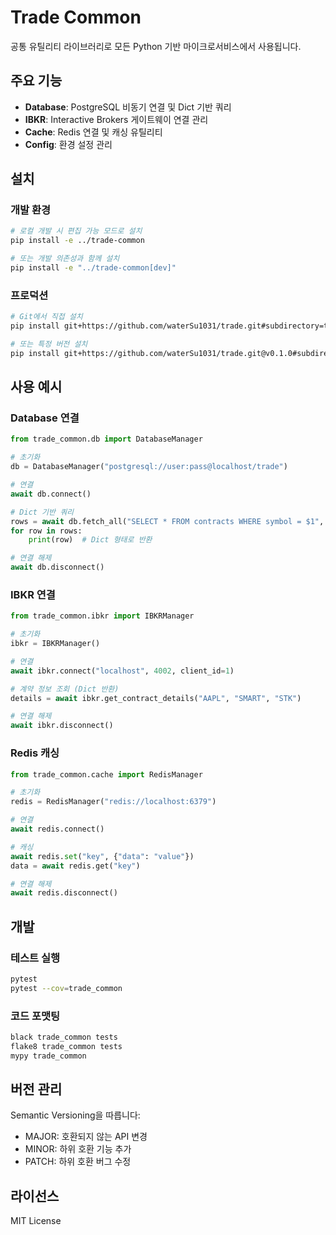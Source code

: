 # Trade Common

공통 유틸리티 라이브러리로 모든 Python 기반 마이크로서비스에서 사용됩니다.

## 주요 기능

- **Database**: PostgreSQL 비동기 연결 및 Dict 기반 쿼리
- **IBKR**: Interactive Brokers 게이트웨이 연결 관리
- **Cache**: Redis 연결 및 캐싱 유틸리티
- **Config**: 환경 설정 관리

## 설치

### 개발 환경

```bash
# 로컬 개발 시 편집 가능 모드로 설치
pip install -e ../trade-common

# 또는 개발 의존성과 함께 설치
pip install -e "../trade-common[dev]"
```

### 프로덕션

```bash
# Git에서 직접 설치
pip install git+https://github.com/waterSu1031/trade.git#subdirectory=trade-common

# 또는 특정 버전 설치
pip install git+https://github.com/waterSu1031/trade.git@v0.1.0#subdirectory=trade-common
```

## 사용 예시

### Database 연결

```python
from trade_common.db import DatabaseManager

# 초기화
db = DatabaseManager("postgresql://user:pass@localhost/trade")

# 연결
await db.connect()

# Dict 기반 쿼리
rows = await db.fetch_all("SELECT * FROM contracts WHERE symbol = $1", "AAPL")
for row in rows:
    print(row)  # Dict 형태로 반환

# 연결 해제
await db.disconnect()
```

### IBKR 연결

```python
from trade_common.ibkr import IBKRManager

# 초기화
ibkr = IBKRManager()

# 연결
await ibkr.connect("localhost", 4002, client_id=1)

# 계약 정보 조회 (Dict 반환)
details = await ibkr.get_contract_details("AAPL", "SMART", "STK")

# 연결 해제
await ibkr.disconnect()
```

### Redis 캐싱

```python
from trade_common.cache import RedisManager

# 초기화
redis = RedisManager("redis://localhost:6379")

# 연결
await redis.connect()

# 캐싱
await redis.set("key", {"data": "value"})
data = await redis.get("key")

# 연결 해제
await redis.disconnect()
```

## 개발

### 테스트 실행

```bash
pytest
pytest --cov=trade_common
```

### 코드 포맷팅

```bash
black trade_common tests
flake8 trade_common tests
mypy trade_common
```

## 버전 관리

Semantic Versioning을 따릅니다:
- MAJOR: 호환되지 않는 API 변경
- MINOR: 하위 호환 기능 추가
- PATCH: 하위 호환 버그 수정

## 라이선스

MIT License